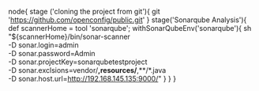 node{
stage ('cloning the project from git'){
git 'https://github.com/openconfig/public.git'
}
stage('Sonarqube Analysis'){
def scannerHome = tool 'sonarqube';
withSonarQubeEnv('sonarqube'){
sh "${scannerHome}/bin/sonar-scanner \
-D sonar.login=admin \
-D sonar.password=Admin \
-D sonar.projectKey=sonarqubetestproject \
-D sonar.exclsions=vendor/**,resources/**,**/*.java \
-D sonar.host.url=http://192.168.145.135:9000/"
}
}
}
